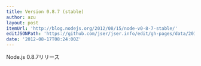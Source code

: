 ```yaml
---
title: Version 0.8.7 (stable)
author: azu
layout: post
itemUrl: 'http://blog.nodejs.org/2012/08/15/node-v0-8-7-stable/'
editJSONPath: 'https://github.com/jser/jser.info/edit/gh-pages/data/2012/08/index.json'
date: '2012-08-17T08:24:00Z'
---
```

Node.js 0.8.7リリース
